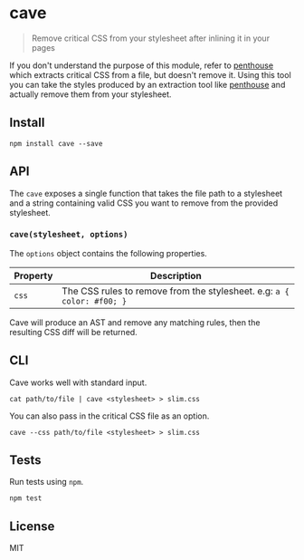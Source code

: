 # cave

> Remove critical CSS from your stylesheet after inlining it in your pages

If you don't understand the purpose of this module, refer to [penthouse][1] which extracts critical CSS from a file, but doesn't remove it. Using this tool you can take the styles produced by an extraction tool like [penthouse][1] and actually remove them from your stylesheet.

## Install

```shell
npm install cave --save
```

## API

The `cave` exposes a single function that takes the file path to a stylesheet and a string containing valid CSS you want to remove from the provided stylesheet.

### `cave(stylesheet, options)`

The `options` object contains the following properties.

Property | Description
---------|-----------------------------------------------------------------------
`css`    | The CSS rules to remove from the stylesheet. e.g: `a { color: #f00; }`

Cave will produce an AST and remove any matching rules, then the resulting CSS diff will be returned.

## CLI

Cave works well with standard input.

```shell
cat path/to/file | cave <stylesheet> > slim.css
```

You can also pass in the critical CSS file as an option.

```shell
cave --css path/to/file <stylesheet> > slim.css
```

## Tests

Run tests using `npm`.

```shell
npm test
```

## License

MIT

[1]: https://github.com/pocketjoso/penthouse
